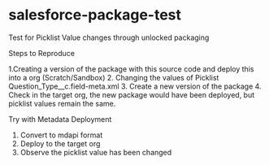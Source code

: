 # salesforce-package-test
Test for Picklist Value changes through unlocked packaging

Steps to Reproduce 

1.Creating a version of the  package with this source code and deploy this into a org (Scratch/Sandbox)
2. Changing the values of Picklist  Question_Type__c.field-meta.xml 
3. Create a new version of the package
4. Check in the target org, the new package would have been deployed, but picklist values remain the same.

Try with Metadata Deployment

1. Convert to mdapi format
2. Deploy to the target org
3. Observe the picklist value has been changed




